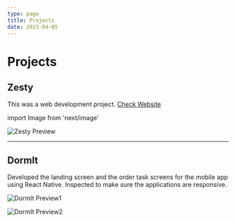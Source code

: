```yaml
---
type: page
title: Projects
date: 2023-04-05
---
```


# Projects

## Zesty

This was a web development project. [Check Website](https://lucid-borg-00ad57.netlify.app/)

import Image from 'next/image'

<Image
  src="/images/zestyPreview.png"
  alt="Zesty Preview"
  width={1500}
  height={850}
  priority
  className="next-image"
/>

<hr>

## DormIt

Developed the landing screen and the order task screens for the mobile app using React Native. Inspected to make sure the applications are responsive.

<Image
  src="/images/dormIt1.png"
  alt="DormIt Preview1"
  width={1328}
  height={1032}
  priority
  className="next-image"
/>

<Image
  src="/images/dormIt2.png"
  alt="DormIt Preview2"
  width={1442}
  height={1012}
  priority
  className="next-image"
/>
